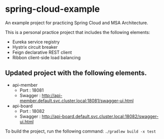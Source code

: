 # spring-cloud-example
An example project for practicing Spring Cloud and MSA Architecture.

This is a personal practice project that includes the following elements:

- Eureka service registry
- Hystrix circuit breaker
- Feign declarative REST client
- Ribbon client-side load balancing

## Updated project with the following elements.
- api-member
    - Port : 18081
    - Swagger : http://api-member.default.svc.cluster.local:18081/swagger-ui.html
- api-board
  - Port : 18082
  - Swagger : http://api-board.default.svc.cluster.local:18082/swagger-ui.html

To build the project, run the following command: `./gradlew build -x test`

